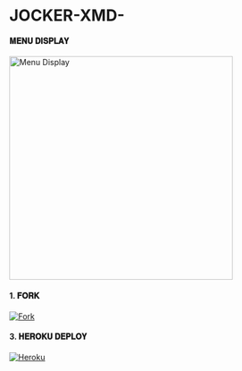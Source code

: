 # JOCKER-XMD-

<h4 align="left">𝐌𝐄𝐍𝐔 𝐃𝐈𝐒𝐏𝐋𝐀𝐘</h4>
<p align="left">
  <img src="https://files.catbox.moe/rmxfeb.png" alt="Menu Display" width="400"/>
</p>









<h4 align="left">1. 𝐅𝐎𝐑𝐊</h4>
<p align="left">
<a href="https://github.com/darkdev-tech/JOCKER-xmd/fork" target="_blank">
  <img alt="Fork" src="https://img.shields.io/badge/-Fork%20Repo-lightgrey?style=for-the-badge&logo=github&logoColor=white"/>
</a>
</p>


<h4 align="left"> 3. 𝐇𝐄𝐑𝐎𝐊𝐔 𝐃𝐄𝐏𝐋𝐎𝐘</h4>
<p align="left">
<a href="https://dashboard.heroku.com/new?template=https://github.com/darkdev-tech/JOCKER-xmd" target="_blank">
  <img alt="Heroku" src="https://img.shields.io/badge/-Heroku%20Deploy-purple?style=for-the-badge&logo=heroku&logoColor=white"/>
</a>
</p>
